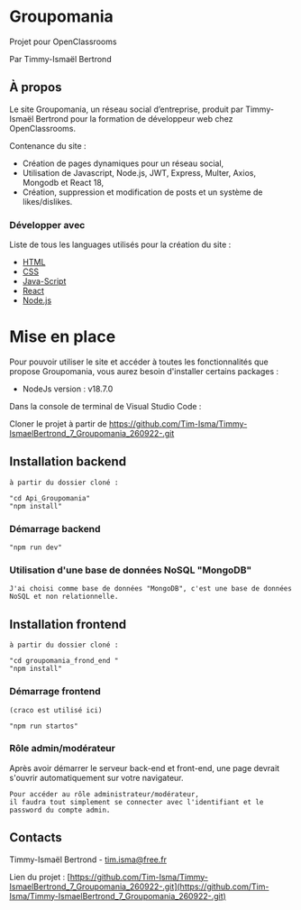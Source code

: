# Groupomania

Projet pour OpenClassrooms

Par Timmy-Ismaël Bertrond

## À propos

Le site Groupomania, un réseau social d’entreprise, produit par Timmy-Ismaël Bertrond pour la formation de développeur web chez OpenClassrooms.

Contenance du site :

- Création de pages dynamiques pour un réseau social,
- Utilisation de Javascript, Node.js, JWT, Express, Multer, Axios, Mongodb et React 18,
- Création, suppression et modification de posts et un système de likes/dislikes.

### Développer avec

Liste de tous les languages utilisés pour la création du site :

- [HTML](https://developer.mozilla.org/fr/docs/Web/HTML)
- [CSS](https://developer.mozilla.org/fr/docs/Web/CSS)
- [Java-Script](https://developer.mozilla.org/fr/docs/Web/JavaScript)
- [React](https://fr.reactjs.org/)
- [Node.js](https://nodejs.org/en/)

# Mise en place

Pour pouvoir utiliser le site et accéder à toutes les fonctionnalités que propose Groupomania, vous aurez besoin d'installer certains packages :

- NodeJs version : v18.7.0

Dans la console de terminal de Visual Studio Code :

Cloner le projet à partir de https://github.com/Tim-Isma/Timmy-IsmaelBertrond_7_Groupomania_260922-.git

## Installation backend

```
à partir du dossier cloné :

"cd Api_Groupomania"
"npm install"
```

### Démarrage backend

```
"npm run dev"
```

### Utilisation d'une base de données NoSQL "MongoDB"

```
J'ai choisi comme base de données "MongoDB", c'est une base de données NoSQL et non relationnelle. 
```

## Installation frontend

```
à partir du dossier cloné :

"cd groupomania_frond_end "
"npm install"
```

### Démarrage frontend

```
(craco est utilisé ici)

"npm run startos"
```

### Rôle admin/modérateur

Après avoir démarrer le serveur back-end et front-end,
une page devrait s'ouvrir automatiquement sur votre navigateur.

```
Pour accéder au rôle administrateur/modérateur,
il faudra tout simplement se connecter avec l'identifiant et le password du compte admin.
```

## Contacts

Timmy-Ismaël Bertrond - tim.isma@free.fr

Lien du projet : [https://github.com/Tim-Isma/Timmy-IsmaelBertrond_7_Groupomania_260922-.git](https://github.com/Tim-Isma/Timmy-IsmaelBertrond_7_Groupomania_260922-.git)
